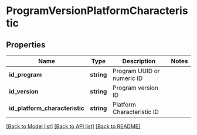 # ProgramVersionPlatformCharacteristic

## Properties
Name | Type | Description | Notes
------------ | ------------- | ------------- | -------------
**id_program** | **string** | Program UUID or numeric ID | 
**id_version** | **string** | Program version ID | 
**id_platform_characteristic** | **string** | Platform Characteristic ID | 

[[Back to Model list]](../README.md#documentation-for-models) [[Back to API list]](../README.md#documentation-for-api-endpoints) [[Back to README]](../README.md)


